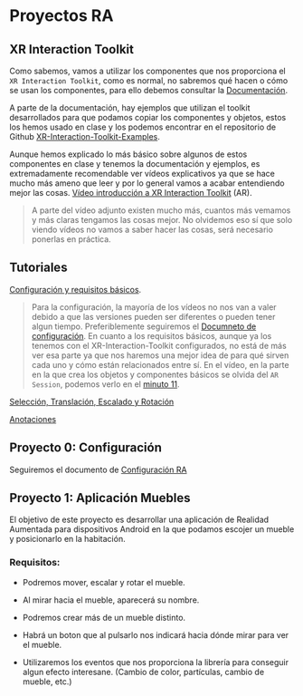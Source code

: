 # Proyectos RA

## XR Interaction Toolkit

Como sabemos, vamos a utilizar los componentes que nos proporciona el `XR Interaction Toolkit`, como es normal, no sabremos qué hacen o cómo se usan los componentes, para ello debemos consultar la [Documentación](https://docs.unity3d.com/Packages/com.unity.xr.interaction.toolkit@0.9/manual/index.html).

A parte de la documentación, hay ejemplos que utilizan el toolkit desarrollados para que podamos copiar los componentes y objetos, estos los hemos usado en clase y los podemos encontrar en el repositorio de Github [XR-Interaction-Toolkit-Examples](https://github.com/Unity-Technologies/XR-Interaction-Toolkit-Examples).

Aunque hemos explicado lo más básico sobre algunos de estos componentes en clase y tenemos la documentación y ejemplos, es extremadamente recomendable ver vídeos explicativos ya que se hace mucho más ameno que leer y por lo general vamos a acabar entendiendo mejor las cosas. [Vídeo introducción a XR Interaction Toolkit](https://www.youtube.com/watch?v=H6d-hagFFNc) (AR).

> A parte del vídeo adjunto existen mucho más, cuantos más vemamos y más claras tengamos las cosas mejor. No olvidemos eso sí que solo viendo vídeos no vamos a saber hacer las cosas, será necesario ponerlas en práctica.

## Tutoriales

[Configuración y requisitos básicos](https://youtu.be/H6d-hagFFNc?t=136).

> Para la configuración, la mayoría de los vídeos no nos van a valer debido a que las versiones pueden ser diferentes o pueden tener algun tiempo. Preferiblemente seguiremos el [Documneto de configuración](https://github.com/videojuegos-abastos/RVRA/blob/main/te/configuracion_ra.md).
> En cuanto a los requisitos básicos, aunque ya los tenemos con el XR-Interaction-Toolkit configurados, no está de más ver esa parte ya que nos haremos una mejor idea de para qué sirven cada uno y cómo están relacionados entre sí.
> En el vídeo, en la parte en la que crea los objetos y componentes básicos se olvida del `AR Session`, podemos verlo en el [minuto 11](https://youtu.be/H6d-hagFFNc?t=660).


[Selección, Translación, Escalado y Rotación](https://www.youtube.com/watch?v=AGAjUt5Oy6o)

[Anotaciones](https://www.youtube.com/watch?v=hi-zVWJOfxY)

## Proyecto 0: Configuración

Seguiremos el documento de [Configuración RA](https://github.com/videojuegos-abastos/RVRA/blob/main/te/configuracion_ra.md)


## Proyecto 1: Aplicación Muebles

El objetivo de este proyecto es desarrollar una aplicación de Realidad Aumentada para dispositivos Android en la que podamos escojer un mueble y posicionarlo en la habitación.

### Requisitos:

* Podremos mover, escalar y rotar el mueble.

* Al mirar hacia el mueble, aparecerá su nombre.

* Podremos crear más de un mueble distinto.

* Habrá un boton que al pulsarlo nos indicará hacia dónde mirar para ver el mueble.

* Utilizaremos los eventos que nos proporciona la librería para conseguir algun efecto interesane. (Cambio de color, partículas, cambio de mueble, etc.)
